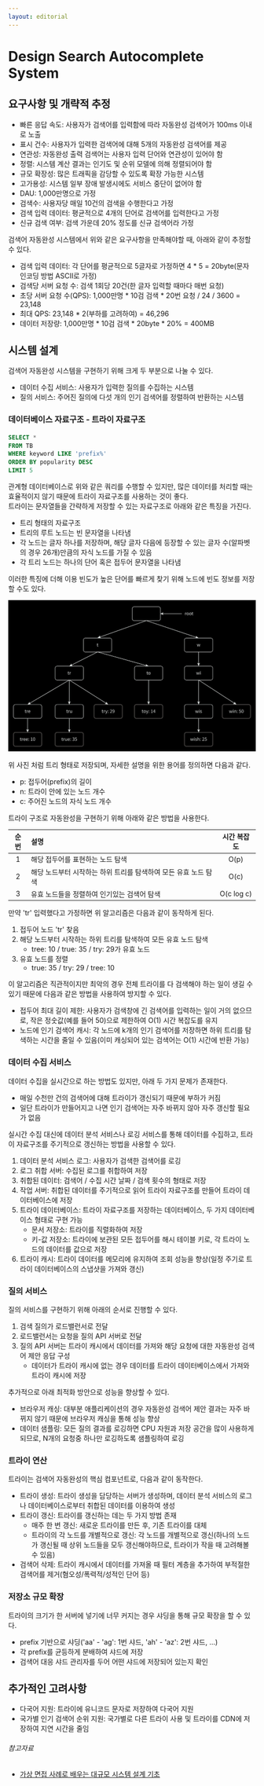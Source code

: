 ```yaml
---
layout: editorial
---
```


# Design Search Autocomplete System

## 요구사항 및 개략적 추정

- 빠른 응답 속도: 사용자가 검색어를 입력함에 따라 자동완성 검색어가 100ms 이내로 노출
- 표시 건수: 사용자가 입력한 검색어에 대해 5개의 자동완성 검색어를 제공
- 연관성: 자동완성 출력 검색어는 사용자 입력 단어와 연관성이 있어야 함
- 정렬: 시스템 계산 결과는 인기도 및 순위 모델에 의해 정렬되어야 함
- 규모 확장성: 많은 트래픽을 감당할 수 있도록 확장 가능한 시스템
- 고가용성: 시스템 일부 장애 발생시에도 서비스 중단이 없어야 함
- DAU: 1,000만명으로 가정
- 검색수: 사용자당 매일 10건의 검색을 수행한다고 가정
- 검색 입력 데이터: 평균적으로 4개의 단어로 검색어를 입력한다고 가정
- 신규 검색 여부: 검색 가운데 20% 정도를 신규 검색어라 가정

검색어 자동완성 시스템에서 위와 같은 요구사항을 만족해야할 때, 아래와 같이 추정할 수 있다.

- 검색 입력 데이터: 각 단어를 평균적으로 5글자로 가정하면 4 * 5 = 20byte(문자 인코딩 방법 ASCII로 가정)
- 검색당 서버 요청 수: 검색 1회당 20건(한 글자 입력할 때마다 매번 요청)
- 초당 서버 요청 수(QPS): 1,000만명 * 10검 검색 * 20번 요청 / 24 / 3600 = 23,148
- 최대 QPS: 23,148 * 2(부하를 고려하여) = 46,296
- 데이터 저장량:  1,000만명 * 10검 검색 * 20byte * 20% = 400MB

## 시스템 설계

검색어 자동완성 시스템을 구현하기 위해 크게 두 부분으로 나눌 수 있다.

- 데이터 수집 서비스: 사용자가 입력한 질의를 수집하는 시스템
- 질의 서비스: 주어진 질의에 다섯 개의 인기 검색어를 정렬하여 반환하는 시스템

### 데이터베이스 자료구조 - 트라이 자료구조

```sql
SELECT *
FROM TB
WHERE keyword LIKE 'prefix%'
ORDER BY popularity DESC
LIMIT 5
```

관계형 데이터베이스로 위와 같은 쿼리를 수행할 수 있지만, 많은 데이터를 처리할 때는 효율적이지 않기 때문에 트라이 자료구조를 사용하는 것이 좋다.  
트라이는 문자열들을 간략하게 저장할 수 있는 자료구조로 아래와 같은 특징을 가진다.

- 트리 형태의 자료구조
- 트리의 루트 노드는 빈 문자열을 나타냄
- 각 노드는 글자 하나를 저장하며, 해당 글자 다음에 등장할 수 있는 글자 수(알파벳의 경우 26개)만큼의 자식 노드를 가질 수 있음
- 각 트리 노드는 하나의 단어 혹은 접두어 문자열을 나타냄

이러한 특징에 더해 이용 빈도가 높은 단어를 빠르게 찾기 위해 노드에 빈도 정보를 저장할 수도 있다.

![트라이 자료구조](image/trie-data-structure.png)

위 사진 처럼 트리 형태로 저장되며, 자세한 설명을 위한 용어를 정의하면 다음과 같다.

- p: 접두어(prefix)의 길이
- n: 트라이 안에 있는 노드 개수
- c: 주어진 노드의 자식 노드 개수

트라이 구조로 자동완성을 구현하기 위해 아래와 같은 방법을 사용한다.

| 순번 | 설명                                   |   시간 복잡도   |
|:--:|:-------------------------------------|:----------:|
| 1  | 해당 접두어를 표현하는 노드 탐색                   |    O(p)    |
| 2  | 해당 노드부터 시작하는 하위 트리를 탐색하여 모든 유효 노드 탐색 |    O(c)    |
| 3  | 유효 노드들을 정렬하여 인기있는 검색어 탐색             | O(c log c) |

만약 'tr' 입력했다고 가정하면 위 알고리즘은 다음과 같이 동작하게 된다.

1. 접두어 노드 'tr' 찾음
2. 해당 노드부터 시작하는 하위 트리를 탐색하여 모든 유효 노드 탐색
    - tree: 10 / true: 35 / try: 29가 유효 노드
3. 유효 노드를 정렬
    - true: 35 / try: 29 / tree: 10

이 알고리즘은 직관적이지만 최악의 경우 전체 트라이를 다 검색해야 하는 일이 생길 수 있기 때문에 다음과 같은 방법을 사용하여 방지할 수 있다.

- 접두어 최대 길이 제한: 사용자가 검색창에 긴 검색어를 입력하는 일이 거의 없으므로, 작은 정숫값(예를 들어 50)으로 제한하여 O(1) 시간 복잡도를 유지
- 노드에 인기 검색어 캐시: 각 노드에 k개의 인기 검색어를 저장하면 하위 트리를 탐색하는 시간을 줄일 수 있음(이미 캐싱되어 있는 검색어는 O(1) 시간에 반환 가능)

### 데이터 수집 서비스

데이터 수집을 실시간으로 하는 방법도 있지만, 아래 두 가지 문제가 존재한다.

- 매일 수천만 건의 검색어에 대해 트라이가 갱신되기 때문에 부하가 커짐
- 일단 트라이가 만들어지고 나면 인기 검색어는 자주 바뀌지 않아 자주 갱신할 필요가 없음

실시간 수집 대신에 데이터 분석 서비스나 로깅 서비스를 통해 데이터를 수집하고, 트라이 자료구조를 주기적으로 갱신하는 방법을 사용할 수 있다.

1. 데이터 분석 서비스 로그: 사용자가 검색한 검색어를 로깅
2. 로그 취합 서버: 수집된 로그를 취합하여 저장
3. 취합된 데이터: 검색어 / 수집 시간 날짜 / 검색 횟수의 형태로 저장
4. 작업 서버: 취합된 데이터를 주기적으로 읽어 트라이 자료구조를 만들어 트라이 데이터베이스에 저장
5. 트라이 데이터베이스: 트라이 자료구조를 저장하는 데이터베이스, 두 가지 데이터베이스 형태로 구현 가능
    - 문서 저장소: 트라이를 직렬화하여 저장
    - 키-값 저장소: 트라이에 보관된 모든 접두어를 해시 테이블 키로, 각 트라이 노드의 데이터를 값으로 저장
6. 트라이 캐시: 트라이 데이터를 메모리에 유지하여 조회 성능을 향상(일정 주기로 트라이 데이터베이스의 스냅샷을 가져와 갱신)

### 질의 서비스

질의 서비스를 구현하기 위해 아래의 순서로 진행할 수 있다.

1. 검색 질의가 로드밸런서로 전달
2. 로드밸런서는 요청을 질의 API 서버로 전달
3. 질의 API 서버는 트라이 캐시에서 데이터를 가져와 해당 요청에 대한 자동완성 검색어 제안 응답 구성
    - 데이터가 트라이 캐시에 없는 경우 데이터를 트라이 데이터베이스에서 가져와 트라이 캐시에 저장

추가적으로 아래 최적화 방안으로 성능을 향상할 수 있다.

- 브라우저 캐싱: 대부분 애플리케이션의 경우 자동완성 검색어 제안 결과는 자주 바뀌지 않기 때문에 브라우저 캐싱을 통해 성능 향상
- 데이터 샘플링: 모든 질의 결과를 로깅하면 CPU 자원과 저장 공간을 많이 사용하게 되므로, N개의 요청중 하나만 로깅하도록 샘플링하여 로깅

### 트라이 연산

트라이는 검색어 자동완성의 핵심 컴포넌트로, 다음과 같이 동작한다.

- 트라이 생성: 트라이 생성을 담당하는 서버가 생성하며, 데이터 분석 서비스의 로그나 데이터베이스로부터 취합된 데이터를 이용하여 생성
- 트라이 갱신: 트라이를 갱신하는 데는 두 가지 방법 존재
    - 매주 한 번 갱신: 새로운 트라이를 만든 후, 기존 트라이를 대체
    - 트라이의 각 노드를 개별적으로 갱신: 각 노드를 개별적으로 갱신(하나의 노드가 갱신될 때 상위 노드들을 모두 갱신해야하므로, 트라이가 작을 때 고려해볼 수 있음)
- 검색어 삭제: 트라이 캐시에서 데이터를 가져올 때 필터 계층을 추가하여 부적절한 검색어를 제거(혐오성/폭력적/성적인 단어 등)

### 저장소 규모 확장

트라이의 크기가 한 서버에 넣기에 너무 커지는 경우 샤딩을 통해 규모 확장을 할 수 있다.

- prefix 기반으로 샤딩('aa' - 'ag': 1번 샤드, 'ah' - 'az': 2번 샤드, ...)
- 각 prefix를 균등하게 분배하여 샤드에 저장
- 검색어 대응 샤드 관리자를 두어 어떤 샤드에 저장되어 있는지 확인

## 추가적인 고려사항

- 다국어 지원: 트라이에 유니코드 문자로 저장하여 다국어 지원
- 국가별 인기 검색어 순위 지원: 국가별로 다른 트라이 사용 및 트라이를 CDN에 저장하여 지연 시간을 줄임

###### 참고자료

- [가상 면접 사례로 배우는 대규모 시스템 설계 기초](https://www.nl.go.kr/seoji/contents/S80100000000.do?schM=intgr_detail_view_isbn&page=1&pageUnit=10&schType=simple&schStr=%EA%B0%80%EC%83%81+%EB%A9%B4%EC%A0%91+%EC%82%AC%EB%A1%80%EB%A1%9C+%EB%B0%B0%EC%9A%B0%EB%8A%94+%EB%8C%80%EA%B7%9C%EB%AA%A8&isbn=9788966263240&cipId=228421467%2C)
